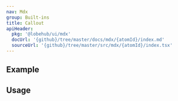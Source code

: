 ```yaml
---
nav: Mdx
group: Built-ins
title: Callout
apiHeader:
  pkg: '@lobehub/ui/mdx'
  docUrl: '{github}/tree/master/docs/mdx/{atomId}/index.md'
  sourceUrl: '{github}/tree/master/src/mdx/{atomId}/index.tsx'
---
```


## Example

<code src="./demos/index.tsx" ></code>

## Usage

<code src="./demos/story.tsx" nopadding></code>
